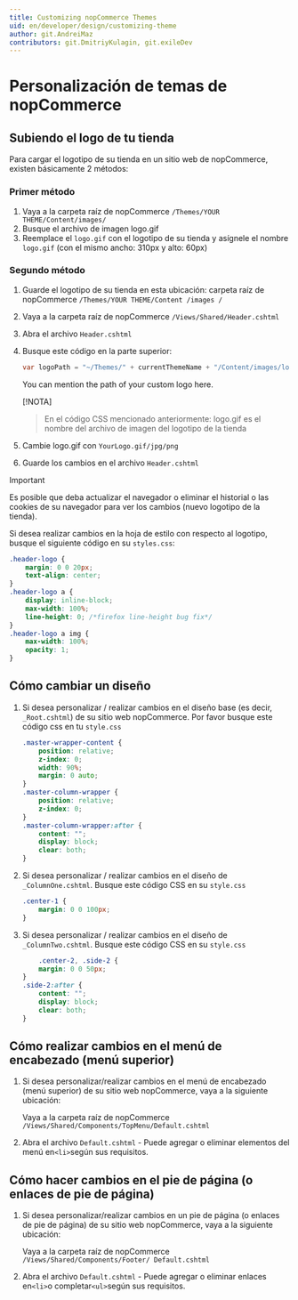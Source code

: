 ```yaml
---
title: Customizing nopCommerce Themes
uid: en/developer/design/customizing-theme
author: git.AndreiMaz
contributors: git.DmitriyKulagin, git.exileDev
---
```


# Personalización de temas de nopCommerce

## Subiendo el logo de tu tienda

Para cargar el logotipo de su tienda en un sitio web de nopCommerce, existen básicamente 2 métodos:

### Primer método

1. Vaya a la carpeta raíz de nopCommerce `/Themes/YOUR THEME/Content/images/`
1. Busque el archivo de imagen logo.gif
1. Reemplace el `logo.gif` con el logotipo de su tienda y asígnele el nombre` logo.gif` (con el mismo ancho: 310px y alto: 60px)

### Segundo método

1. Guarde el logotipo de su tienda en esta ubicación: carpeta raíz de nopCommerce `/Themes/YOUR THEME/Content /images /`
1. Vaya a la carpeta raíz de nopCommerce `/Views/Shared/Header.cshtml`
1. Abra el archivo `Header.cshtml`
1. Busque este código en la parte superior:



    ```csharp
    var logoPath = "~/Themes/" + currentThemeName + "/Content/images/logo.gif";
    ```

    You can mention the path of your custom logo here.

    [!NOTA]
     >
     > En el código CSS mencionado anteriormente: logo.gif es el nombre del archivo de imagen del logotipo de la tienda

1. Cambie logo.gif con `YourLogo.gif/jpg/png`
1. Guarde los cambios en el archivo `Header.cshtml`

> [!IMPORTANT]
>
> Es posible que deba actualizar el navegador o eliminar el historial o las cookies de su navegador para ver los cambios (nuevo logotipo de la tienda).

Si desea realizar cambios en la hoja de estilo con respecto al logotipo, busque el siguiente código en su `styles.css`:

```css
.header-logo {
    margin: 0 0 20px;
    text-align: center;
}
.header-logo a {
    display: inline-block;
    max-width: 100%;
    line-height: 0; /*firefox line-height bug fix*/
}
.header-logo a img {
    max-width: 100%;
    opacity: 1;
}
```

## Cómo cambiar un diseño

1. Si desea personalizar / realizar cambios en el diseño base (es decir, `_Root.cshtml`) de su sitio web nopCommerce. Por favor busque este código css en tu `style.css`

    ```css
    .master-wrapper-content {
        position: relative;
        z-index: 0;
        width: 90%;
        margin: 0 auto;
    }
    .master-column-wrapper {
        position: relative;
        z-index: 0;
    }
    .master-column-wrapper:after {
        content: "";
        display: block;
        clear: both;
    }
    ```

1. Si desea personalizar / realizar cambios en el diseño de `_ColumnOne.cshtml`. Busque este código CSS en su `style.css`

    ```css
    .center-1 {
        margin: 0 0 100px;
    }
    ```

1. Si desea personalizar / realizar cambios en el diseño de `_ColumnTwo.cshtml`. Busque este código CSS en su `style.css`

    ```css
        .center-2, .side-2 {
        margin: 0 0 50px;
    }
    .side-2:after {
        content: "";
        display: block;
        clear: both;
    }
    ```

## Cómo realizar cambios en el menú de encabezado (menú superior)

1. Si desea personalizar/realizar cambios en el menú de encabezado (menú superior) de su sitio web nopCommerce, vaya a la siguiente ubicación:

     Vaya a la carpeta raíz de nopCommerce `/Views/Shared/Components/TopMenu/Default.cshtml`
1. Abra el archivo `Default.cshtml` - Puede agregar o eliminar elementos del menú en` <li> `según sus requisitos.

## Cómo hacer cambios en el pie de página (o enlaces de pie de página)

1. Si desea personalizar/realizar cambios en un pie de página (o enlaces de pie de página) de su sitio web nopCommerce, vaya a la siguiente ubicación:

     Vaya a la carpeta raíz de nopCommerce `/Views/Shared/Components/Footer/ Default.cshtml`
1. Abra el archivo `Default.cshtml` - Puede agregar o eliminar enlaces en` <li> `o completar` <ul> `según sus requisitos.
